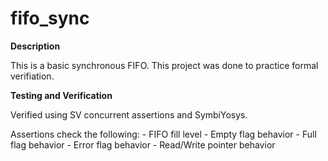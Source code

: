# fifo_sync


__Description__

This is a basic synchronous FIFO. 
This project was done to practice formal verifiation.


__Testing and Verification__

Verified using SV concurrent assertions and SymbiYosys. 

Assertions check the following:
    - FIFO fill level 
    - Empty flag behavior
    - Full flag behavior
    - Error flag behavior
    - Read/Write pointer behavior 